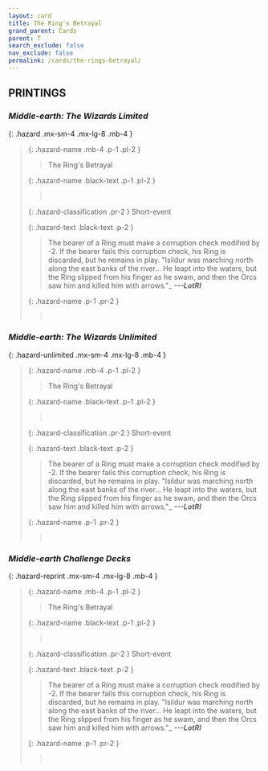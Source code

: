 ```yaml
---
layout: card
title: The Ring's Betrayal
grand_parent: Cards
parent: T
search_exclude: false
nav_exclude: false
permalink: /cards/the-rings-betrayal/
---
```


## PRINTINGS


### _Middle-earth: The Wizards Limited_

{: .hazard .mx-sm-4 .mx-lg-8 .mb-4 }
> {: .hazard-name .mb-4 .p-1 .pl-2 }
> > <div class="hazard-mp"></div>
> > <div class="card-name">The Ring's Betrayal</div>
>
> {: .hazard-name .black-text .p-1 .pl-2 }
> > &nbsp;
>
> {: .hazard-classification .pr-2 }
> Short-event
>
> {: .hazard-text .black-text .p-2 }
> > The bearer of a Ring must make a corruption check modified by -2. If the bearer fails this corruption check, his Ring is discarded, but he remains in play.   "Isildur was marching north along the east banks of the river... He leapt into the waters, but the Ring slipped from his finger as he swam, and then the Orcs saw him and killed him with arrows."_ ***---&NoBreak;LotRI*** 
>
> {: .hazard-name .p-1 .pr-2 }
> > <div class="card-shield"></div>
> > <div class="card-corruption">&nbsp;</div>

### _Middle-earth: The Wizards Unlimited_

{: .hazard-unlimited .mx-sm-4 .mx-lg-8 .mb-4 }
> {: .hazard-name .mb-4 .p-1 .pl-2 }
> > <div class="hazard-mp"></div>
> > <div class="card-name">The Ring's Betrayal</div>
>
> {: .hazard-name .black-text .p-1 .pl-2 }
> > &nbsp;
>
> {: .hazard-classification .pr-2 }
> Short-event
>
> {: .hazard-text .black-text .p-2 }
> > The bearer of a Ring must make a corruption check modified by -2. If the bearer fails this corruption check, his Ring is discarded, but he remains in play.   "Isildur was marching north along the east banks of the river... He leapt into the waters, but the Ring slipped from his finger as he swam, and then the Orcs saw him and killed him with arrows."_ ***---&NoBreak;LotRI*** 
>
> {: .hazard-name .p-1 .pr-2 }
> > <div class="card-shield"></div>
> > <div class="card-corruption-white">&nbsp;</div>

### _Middle-earth Challenge Decks_

{: .hazard-reprint .mx-sm-4 .mx-lg-8 .mb-4 }
> {: .hazard-name .mb-4 .p-1 .pl-2 }
> > <div class="hazard-mp"></div>
> > <div class="card-name">The Ring's Betrayal</div>
>
> {: .hazard-name .black-text .p-1 .pl-2 }
> > &nbsp;
>
> {: .hazard-classification .pr-2 }
> Short-event
>
> {: .hazard-text .black-text .p-2 }
> > The bearer of a Ring must make a corruption check modified by -2. If the bearer fails this corruption check, his Ring is discarded, but he remains in play.   "Isildur was marching north along the east banks of the river... He leapt into the waters, but the Ring slipped from his finger as he swam, and then the Orcs saw him and killed him with arrows."_ ***---&NoBreak;LotRI*** 
>
> {: .hazard-name .p-1 .pr-2 }
> > <div class="card-shield"></div>
> > <div class="card-corruption-white">&nbsp;</div>
